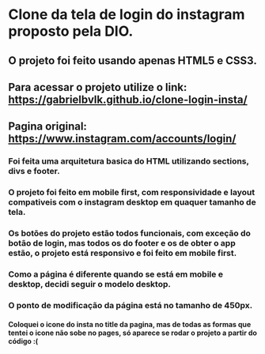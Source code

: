 # Clone da tela de login do instagram proposto pela DIO.

## O projeto foi feito usando apenas HTML5 e CSS3.

## Para acessar o projeto utilize o link: https://gabrielbvlk.github.io/clone-login-insta/

## Pagina original: https://www.instagram.com/accounts/login/

### Foi feita uma arquitetura basica do HTML utilizando sections, divs e footer.

### O projeto foi feito em mobile first, com responsividade e layout compativeis com o instagram desktop em quaquer tamanho de tela.

### Os botões do projeto estão todos funcionais, com exceção do botão de login, mas todos os do footer e os de obter o app estão, o projeto está responsivo e foi feito em mobile first.

### Como a página é diferente quando se está em mobile e desktop, decidi seguir o modelo desktop.

### O ponto de modificação da página está no tamanho de 450px.

#### Coloquei o icone do insta no title da pagina, mas de todas as formas que tentei o icone não sobe no pages, só aparece se rodar o projeto a partir do código :(
